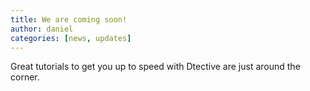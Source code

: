 ```yaml
---
title: We are coming soon!
author: daniel
categories: [news, updates]
---
```


Great tutorials to get you up to speed with Dtective are just around the corner.
